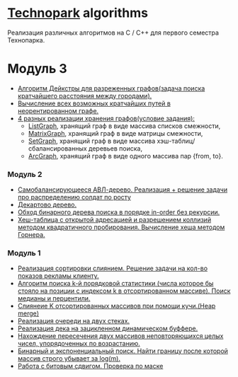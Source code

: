 # [Technopark](https://park.vk.company/) algorithms
Реализация различных алгоритмов на С / С++ для первого семестра Технопарка.

# Модуль 3
* [Алгоритм Дейкстры для разреженных графов(задача поиска кратчайшего расстояния между городами).](modules3/cities/main.cpp)
* [Вычисление всех возможных кратчайших путей в неорентированном графе.](module3/NumbOfShortestPaths/main.cpp)
* [4 разных реализации хранения графов(условие задания):](modeule3/Graphs/README(условие).md)
    - [ListGraph](ListGraph/src/ListGraph.cpp), хранящий граф в виде массива списков смежности,
    - [MatrixGraph](MatrixGraph/src/MatrixGraph.cpp), хранящий граф в виде матрицы смежности,
    - [SetGraph](SetGraph/src/SetGraph.cpp), хранящий граф в виде массива хэш-таблиц/сбалансированных деревьев поиска,
    - [ArcGraph](ArcGraph/src/ArcGraph.cpp), хранящий граф в виде одного массива пар {from, to}.
### Модуль 2
* [Самобалансирующееся АВЛ-дерево. Реализация + решение задачи про распределению солдат по росту](module2/AVL_tree_using(soilders)/main.cpp)
* [Декартово дерево.](module2/сartesian_tree/main.cpp)
* [Обход бинарного дерева поиска в порядке in-order без рекурсии.](module2/binary-tree/main.cpp)
* [Хеш-таблица с открытой адресацией и разрешением коллизий методом квадратичного пробирования. Вычисление хеша методом Горнера.](module2/hash_table/main.cpp)
### Модуль 1
* [Реализация сортировки слиянием. Решение задачи на кол-во показов рекламы клиенту.](module1/7/adv_count_merge_sort.cpp)
* [Алгоритм поиска k-й порядковой статистики (числа которое бы стояло на позиции с индексом k в отсортированном массиве). Поиск медианы и перцентили.](module1/6/main.cpp)
* [Слиянеие K отсортированных массивов при помощи кучи.(Heap merge)](module1/4/heap_merge.cpp)
* [Реализация очереди на двух стеках.](module1/3.3/queue.cpp)
* [Реализация дека на зацикленном динамическом буффере.](module1/3/deq2.cpp)
* [Нахождение пересечения двух массивов неповторяющихся целых чисел, упорядоченных по возрастанию.](module1/2.3/binary3.cpp)
* [Бинарный и экспоненциальный поиск. Найти границу после которой массив строго убывает за log(m).](module1/2/binary.cpp)
* [Работа с битовым сдвигом. Проверка по маске](module1/1/bit.cpp)